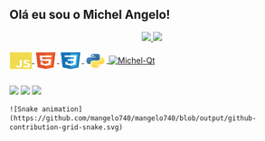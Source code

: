 ## Olá eu sou o Michel Angelo!
<div align="center">
  <a href="https://github.com/mangelo740">
  <img height="180em" src="https://github-readme-stats.vercel.app/api?username=mangelo740&show_icons=true&theme=dark&include_all_commits=true&count_private=true"/>
  <img height="180em" src="https://github-readme-stats.vercel.app/api/top-langs/?username=rafaballerini&layout=compact&langs_count=7&theme=dark"/>
</div>
<div style="display: inline_block"><br>
  <img align="center" alt="Michel-Js" height="30" width="40" src="https://raw.githubusercontent.com/devicons/devicon/master/icons/javascript/javascript-plain.svg">
  <img align="center" alt="Michel-HTML" height="30" width="40" src="https://raw.githubusercontent.com/devicons/devicon/master/icons/html5/html5-original.svg">
  <img align="center" alt="Michel-CSS" height="30" width="40" src="https://raw.githubusercontent.com/devicons/devicon/master/icons/css3/css3-original.svg">
  <img align="center" alt="Michel-Python" height="30" width="40" src="https://raw.githubusercontent.com/devicons/devicon/master/icons/python/python-original.svg">
  <img align="center" alt="Michel-Qt" height="30" width="40" src="https://cdn.jsdelivr.net/gh/devicons/devicon/icons/qt/qt-original.svg">
  
  ##
 
<div> 
  <a href="https://instagram.com/michel.angelo36" target="_blank"><img src="https://img.shields.io/badge/-Instagram-%23E4405F?style=for-the-badge&logo=instagram&logoColor=white" target="_blank"></a>
  <a href = "mailto:mangelo740@gmail.com"><img src="https://img.shields.io/badge/-Gmail-%23333?style=for-the-badge&logo=gmail&logoColor=white" target="_blank"></a>
  <a href="https://www.linkedin.com/in/michel-angelo/" target="_blank"><img src="https://img.shields.io/badge/-LinkedIn-%230077B5?style=for-the-badge&logo=linkedin&logoColor=white" target="_blank"></a> 
 
    ![Snake animation](https://github.com/mangelo740/mangelo740/blob/output/github-contribution-grid-snake.svg)

</div>
